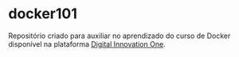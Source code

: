 # docker101
Repositório criado para auxiliar no aprendizado do curso de Docker disponível na plataforma [Digital Innovation One](https://digitalinnovation.one/).
